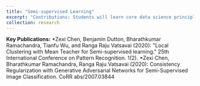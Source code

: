 ```yaml
---
title: "Semi-supervised Learning"
excerpt: "Contributions: Students will learn core data science principles related to statistical data analysis. This course introduces ideas in statistical learning and will help students prepare for advanced courses in data mining and machine learning. Focus will also be given on applying these principles for variety of data analysis tasks using R. Topics: Random variables and probability distributions, exploratory data analysis, variable selection, sampling methods, histograms and probability distributions, density estimation, missing data and imputation, mixture models, latent variables, and expectation maximization, regression analysis, discriminant analysis, bagging and boosting, principle component analysis, information theory -- entropy, mutual information, Bayesian information criteria, conditional independence, rescaling and low-dimensional summaries, factor analysis, graphical causal models and causal inference, and evaluating predictive models."
collection: research
---
```


**Key Publications:**
*Zexi Chen, Benjamin Dutton, Bharathkumar Ramachandra, Tianfu Wu, and Ranga Raju Vatsavai (2020): "Local Clustering with Mean Teacher for Semi-supervised learning." 25th International Conference on Pattern Recognition. 1(2).
*Zexi Chen, Bharathkumar Ramachandra, Ranga Raju Vatsavai (2020): Consistency Regularization with Generative Adversarial Networks for Semi-Supervised Image Classification. CoRR abs/2007.03844
